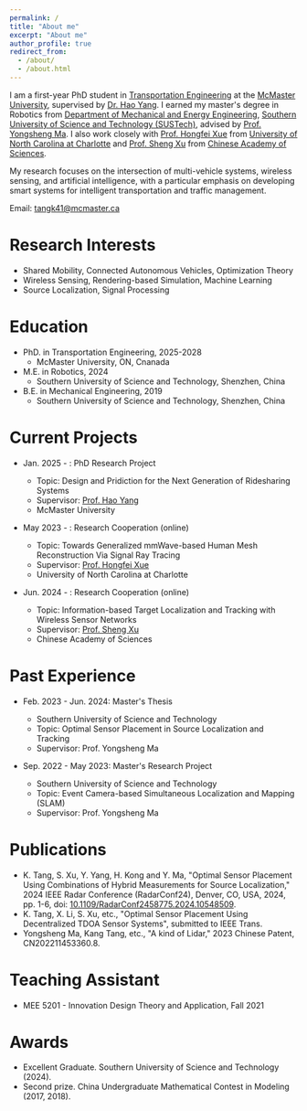 ```yaml
---
permalink: /
title: "About me"
excerpt: "About me"
author_profile: true
redirect_from: 
  - /about/
  - /about.html
---
```


I am a first-year PhD student in [Transportation Engineering](https://www.eng.mcmaster.ca/civil/) at the [McMaster University](https://www.mcmaster.ca/), supervised by [Dr. Hao Yang](https://www.eng.mcmaster.ca/civil/faculty/dr-hao-yang/). I earned my master's degree in Robotics from [Department of Mechanical and Energy Engineering](https://mee.sustech.edu.cn/), [Southern University of Science and Technology (SUSTech)](https://www.sustech.edu.cn/en/), advised by [Prof. Yongsheng Ma](https://faculty.sustech.edu.cn/mays/en/). I also work closely with [Prof. Hongfei Xue](https://havocfixer.github.io/) from [University of North Carolina at Charlotte](https://www.charlotte.edu/) and [Prof. Sheng Xu](https://www.researchgate.net/profile/Sheng-Xu-8) from [Chinese Academy of Sciences](http://english.siat.cas.cn/).

My research focuses on the intersection of multi-vehicle systems, wireless sensing, and artificial intelligence, with a particular emphasis on developing smart systems for intelligent transportation and traffic management.

Email: tangk41@mcmaster.ca


Research Interests
======
* Shared Mobility, Connected Autonomous Vehicles, Optimization Theory
* Wireless Sensing, Rendering-based Simulation, Machine Learning
* Source Localization, Signal Processing

Education
======
* PhD. in Transportation Engineering, 2025-2028
  * McMaster University, ON, Cnanada
* M.E. in Robotics, 2024
  * Southern University of Science and Technology, Shenzhen, China
* B.E. in Mechanical Engineering, 2019
  * Southern University of Science and Technology, Shenzhen, China

Current Projects
======
* Jan. 2025 - : PhD Research Project
  * Topic: Design and Pridiction for the Next Generation of Ridesharing Systems
  * Supervisor: [Prof. Hao Yang](https://www.eng.mcmaster.ca/civil/faculty/dr-hao-yang/)
  * McMaster University
    
* May 2023 - : Research Cooperation (online)
  * Topic: Towards Generalized mmWave-based Human Mesh Reconstruction Via Signal Ray Tracing
  * Supervisor: [Prof. Hongfei Xue](https://havocfixer.github.io/)
  * University of North Carolina at Charlotte
    
* Jun. 2024 - : Research Cooperation (online)
  * Topic: Information-based Target Localization and Tracking with Wireless Sensor Networks
  * Supervisor: [Prof. Sheng Xu](https://www.researchgate.net/profile/Sheng-Xu-8)
  * Chinese Academy of Sciences

Past Experience
======
* Feb. 2023 - Jun. 2024: Master's Thesis
  * Southern University of Science and Technology
  * Topic: Optimal Sensor Placement in Source Localization and Tracking
  * Supervisor: Prof. Yongsheng Ma
    
* Sep. 2022 - May 2023: Master's Research Project
  * Southern University of Science and Technology
  * Topic: Event Camera-based Simultaneous Localization and Mapping (SLAM)
  * Supervisor: Prof. Yongsheng Ma

Publications
======
* K. Tang, S. Xu, Y. Yang, H. Kong and Y. Ma, "Optimal Sensor Placement Using Combinations of Hybrid Measurements for Source Localization," 2024 IEEE Radar Conference (RadarConf24), Denver, CO, USA, 2024, pp. 1-6, doi: [10.1109/RadarConf2458775.2024.10548509](https://ieeexplore.ieee.org/document/10548509).
* K. Tang, X. Li, S. Xu, etc., "Optimal Sensor Placement Using Decentralized TDOA Sensor Systems", submitted to IEEE Trans.
* Yongsheng Ma, Kang Tang, etc., "A kind of Lidar," 2023 Chinese Patent, CN202211453360.8.

  
Teaching Assistant
======
* MEE 5201 - Innovation Design Theory and Application, Fall 2021

Awards
======
* Excellent Graduate. Southern University of Science and Technology (2024).
* Second prize. China Undergraduate Mathematical Contest in Modeling (2017, 2018).

